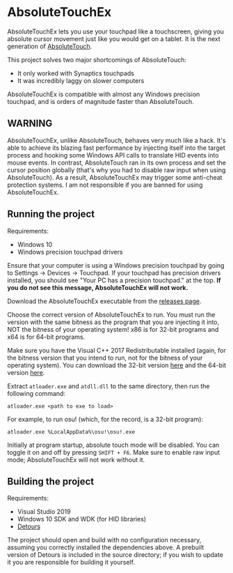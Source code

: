 # AbsoluteTouchEx

AbsoluteTouchEx lets you use your touchpad like a touchscreen, giving you
absolute cursor movement just like you would get on a tablet. It is the
next generation of [AbsoluteTouch](https://github.com/apsun/AbsoluteTouch).

This project solves two major shortcomings of AbsoluteTouch:

- It only worked with Synaptics touchpads
- It was incredibly laggy on slower computers

AbsoluteTouchEx is compatible with almost any Windows precision touchpad,
and is orders of magnitude faster than AbsoluteTouch.

## WARNING

AbsoluteTouchEx, unlike AbsoluteTouch, behaves very much like a hack.
It's able to achieve its blazing fast performance by injecting itself
into the target process and hooking some Windows API calls to translate
HID events into mouse events. In contrast, AbsoluteTouch ran in its own
process and set the cursor position globally (that's why you had to
disable raw input when using AbsoluteTouch). As a result, AbsoluteTouchEx
may trigger some anti-cheat protection systems. I am not responsible if
you are banned for using AbsoluteTouchEx.

## Running the project

Requirements:

- Windows 10
- Windows precision touchpad drivers

Ensure that your computer is using a Windows precision touchpad by going
to Settings -> Devices -> Touchpad. If your touchpad has precision
drivers installed, you should see "Your PC has a precision touchpad." at
the top. **If you do not see this message, AbsoluteTouchEx will not work.**

Download the AbsoluteTouchEx executable from the
[releases page](https://github.com/apsun/AbsoluteTouchEx/releases).

Choose the correct version of AbsoluteTouchEx to run. You must run the
version with the same bitness as the program that you are injecting it
into, NOT the bitness of your operating system! x86 is for 32-bit programs
and x64 is for 64-bit programs.

Make sure you have the Visual C++ 2017 Redistributable installed (again,
for the bitness version that you intend to run, not for the bitness of
your operating system). You can download the 32-bit version
[here](https://aka.ms/vs/15/release/vc_redist.x86.exe) and the 64-bit
version [here](https://aka.ms/vs/15/release/vc_redist.x64.exe).

Extract `atloader.exe` and `atdll.dll` to the same directory, then
run the following command:
```
atloader.exe <path to exe to load>
```

For example, to run osu! (which, for the record, is a 32-bit program):
```
atloader.exe %LocalAppData%\osu!\osu!.exe
```

Initially at program startup, absolute touch mode will be disabled.
You can toggle it on and off by pressing `SHIFT + F6`. Make sure to enable
raw input mode; AbsoluteTouchEx will not work without it.

## Building the project

Requirements:

- Visual Studio 2019
- Windows 10 SDK and WDK (for HID libraries)
- [Detours](https://github.com/Microsoft/Detours)

The project should open and build with no configuration necessary, assuming
you correctly installed the dependencies above. A prebuilt version of Detours
is included in the source directory; if you wish to update it you are
responsible for building it yourself.
